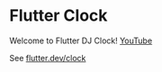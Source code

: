 # Flutter Clock

Welcome to Flutter DJ Clock!
[YouTube](https://youtu.be/4qPSyzGeOeg)

See [flutter.dev/clock](https://flutter.dev/clock) 

